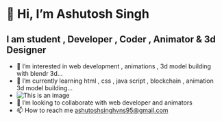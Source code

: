   #                                                               👋 Hi, I’m Ashutosh Singh
  
  ## I am student , Developer , Coder , Animator & 3d Designer
- 👀 I’m interested in web development , animations , 3d model building with blendr 3d...
- 🌱 I’m currently learning html , css , java script , blockchain , animation 3d model building...   
- ![This is an image](https://cdn-icons-png.flaticon.com/512/8663/8663423.png)  
- 💞️ I’m looking to collaborate with web developer and animators
- 📫 How to reach me ashutoshsinghvns95@gmail.com

<!---
ashutosh2720/ashutosh2720 is a ✨ special ✨ repository because its `README.md` (this file) appears on your GitHub profile.
You can click the Preview link to take a look at your changes.
--->
